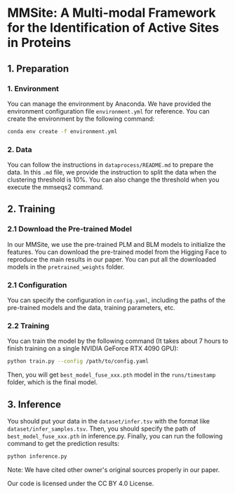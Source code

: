 # MMSite: A Multi-modal Framework for the Identification of Active Sites in Proteins
## 1. Preparation
### 1. Environment
You can manage the environment by Anaconda. We have provided the environment configuration file `environment.yml` for reference. You can create the environment by the following command:
```bash
conda env create -f environment.yml
```
### 2. Data
You can follow the instructions in `dataprocess/README.md` to prepare the data. In this `.md` file, we provide the instruction to split the data when the clustering threshold is 10%. You can also change the threshold when you execute the mmseqs2 command.
## 2. Training
### 2.1 Download the Pre-trained Model
In our MMSite, we use the pre-trained PLM and BLM models to initialize the features. You can download the pre-trained model from the Higging Face to reproduce the main results in our paper. You can put all the downloaded models in the `pretrained_weights` folder.
### 2.1 Configuration
You can specify the configuration in `config.yaml`, including the paths of the pre-trained models and the data, training parameters, etc.
### 2.2 Training
You can train the model by the following command (It takes about 7 hours to finish training on a single NVIDIA GeForce RTX 4090 GPU):
```bash
python train.py --config /path/to/config.yaml
```
Then, you will get `best_model_fuse_xxx.pth` model in the `runs/timestamp` folder, which is the final model.
## 3. Inference
You should put your data in the `dataset/infer.tsv` with the format like `dataset/infer_samples.tsv`. Then, you should specify the path of `best_model_fuse_xxx.pth` in inference.py. Finally, you can run the following command to get the prediction results:
```bash
python inference.py
```

Note: We have cited other owner's original sources properly in our paper.

Our code is licensed under the CC BY 4.0 License.


